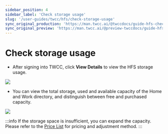 ```yaml
---
sidebar_position: 4
sidebar_label: 'Check storage usage'
slug: '/user-guides/twcc/hfs/check-storage-usage'
sync_original_production: 'https://man.twcc.ai/@twccdocs/guide-hfs-check-storage-usage-zh' 
sync_original_preview: 'https://man.twcc.ai/@preview-twccdocs/guide-hfs-check-storage-usage-zh'
---
```


# Check storage usage

- After signing into TWCC, click **View Details** to view the HFS storage usage.

![](https://cos.twcc.ai/SYS-MANUAL/uploads/upload_da9e8e4956f958fc1ad77c0fd1d86e5e.png)

- You can view the total storage, used and available capacity of the Home and Work directory, and distinguish between free and purchased capacity.

![](https://cos.twcc.ai/SYS-MANUAL/uploads/upload_039830c8fab11b73cd5f1db21a35bf8b.png)


:::info
If the storage space is insufficient, you can expand the capacity. Please refer to the [<ins>Price List</ins>](https://www.twcc.ai/doc?page=price#%E9%AB%98%E9%80%9F%E6%AA%94%E6%A1%88%E7%B3%BB%E7%B5%B1-Hyper-File-System-HFS) for pricing and adjustment method.
:::
